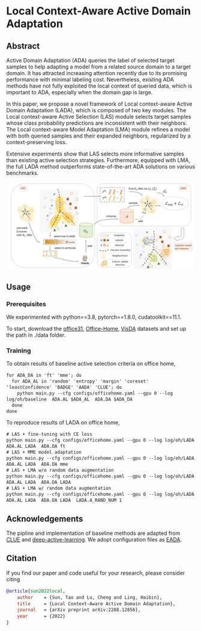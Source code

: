 # Local Context-Aware Active Domain Adaptation               


## Abstract
Active Domain Adaptation (ADA) queries the label of selected target samples to help adapting a model from a related source domain to a target domain. It has attracted increasing attention recently due to its promising performance with minimal labeling cost. Nevertheless, existing ADA methods have not fully exploited the local context of queried data, which is important to ADA, especially when the domain gap is large.

In this paper, we propose a novel framework of Local context-aware Active Domain Adaptation (LADA), which is composed of two key modules. The Local context-aware Active Selection (LAS) module selects target samples whose class probability predictions are inconsistent with their neighbors. The Local context-aware Model Adaptation (LMA) module refines a model with both queried samples and their expanded neighbors, regularized by a context-preserving loss.

Extensive experiments show that LAS selects more informative samples than existing active selection strategies. Furthermore, equipped with LMA, the full LADA method outperforms state-of-the-art ADA solutions on various benchmarks.

<p align="center">
    <img src="fig/framework.png" width="900"> <br>
</p>


## Usage
### Prerequisites
We experimented with python==3.8, pytorch==1.8.0, cudatoolkit==11.1. 

To start, download the [office31](https://faculty.cc.gatech.edu/~judy/domainadapt/), [Office-Home](https://www.hemanthdv.org/officeHomeDataset.html), [VisDA](https://ai.bu.edu/visda-2017/) datasets and set up the path in ./data folder.

### Training
To obtain results of baseline active selection criteria on office home,
```shell
for ADA_DA in 'ft' 'mme'; do
  for ADA_AL in 'random' 'entropy' 'margin' 'coreset' 'leastConfidence' 'BADGE' 'AADA' 'CLUE'; do
    python main.py --cfg configs/officehome.yaml --gpu 0 --log log/oh/baseline  ADA.AL $ADA_AL  ADA.DA $ADA_DA
  done
done
```

To reproduce results of LADA on office home,
```shell
# LAS + fine-tuning with CE loss
python main.py --cfg configs/officehome.yaml --gpu 0 --log log/oh/LADA  ADA.AL LADA  ADA.DA ft
# LAS + MME model adaptation
python main.py --cfg configs/officehome.yaml --gpu 0 --log log/oh/LADA  ADA.AL LADA  ADA.DA mme
# LAS + LMA w/o random data augmentation
python main.py --cfg configs/officehome.yaml --gpu 0 --log log/oh/LADA  ADA.AL LADA  ADA.DA LADA
# LAS + LMA w/ random data augmentation
python main.py --cfg configs/officehome.yaml --gpu 0 --log log/oh/LADA  ADA.AL LADA  ADA.DA LADA  LADA.A_RAND_NUM 1
```

## Acknowledgements
The pipline and implementation of baseline methods are adapted from [CLUE](https://github.com/virajprabhu/CLUE) and [deep-active-learning](https://github.com/ej0cl6/deep-active-learning). We adopt configuration files as [EADA](https://github.com/BIT-DA/EADA).


## Citation
If you find our paper and code useful for your research, please consider citing
```bibtex
@article{sun2022local,
    author    = {Sun, Tao and Lu, Cheng and Ling, Haibin},
    title     = {Local Context-Aware Active Domain Adaptation},
    journal   = {arXiv preprint arXiv:2208.12856},
    year      = {2022}
}
```